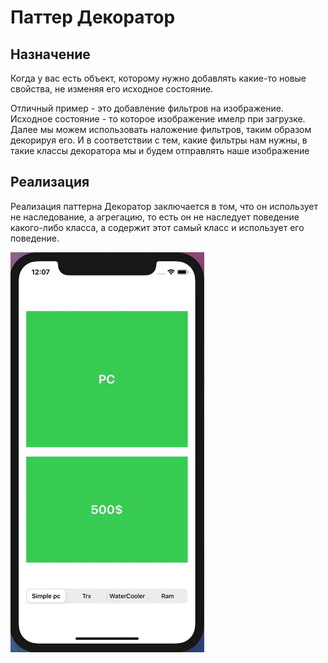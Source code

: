 # Паттер Декоратор

## Назначение

Когда у вас есть объект, которому нужно добавлять какие-то новые свойства, не изменяя его исходное состояние. 

Отличный пример - это добавление фильтров на изображение. Исходное состояние - то которое изображение имелр при загрузке. Далее мы можем использовать наложение фильтров, таким образом декорируя его. И в соответствии с тем, какие фильтры нам нужны, в такие классы декоратора мы и будем отправлять наше изображение

## Реализация

Реализация паттерна Декоратор заключается в том, что он использует не наследование, а агрегацию, то есть он не наследует поведение какого-либо класса, а содержит этот самый класс и использует его поведение.

![Decorator](https://github.com/timoninas/design-patterns/blob/master/Structural%20Patterns/Decorator/Decorator.gif)
